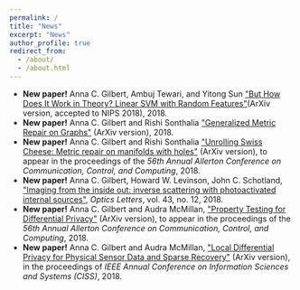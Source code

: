 ```yaml
---
permalink: /
title: "News"
excerpt: "News"
author_profile: true
redirect_from: 
  - /about/
  - /about.html
---
```


- __New paper!__ Anna C. Gilbert, Ambuj Tewari, and Yitong Sun ["But How Does It Work in Theory? Linear SVM with Random Features"](https://arxiv.org/abs/1809.04481)(ArXiv version, accepted to NIPS 2018), 2018.
- __New paper!__ Anna C. Gilbert and Rishi Sonthalia ["Generalized Metric Repair on Graphs"](https://arxiv.org/abs/1807.07619) (ArXiv version), 2018.
- __New paper!__ Anna C. Gilbert and Rishi Sonthalia ["Unrolling Swiss Cheese: Metric repair on manifolds with holes"](https://arxiv.org/abs/1807.07610) (ArXiv version), to appear in the proceedings of the *56th Annual Allerton Conference on Communication, Control, and Computing*, 2018.
- __New paper!__ Anna C. Gilbert, Howard W. Levinson, John C. Schotland, ["Imaging from the inside out: inverse scattering with photoactivated internal sources"](https://annacgilbert.github.io/files/GLS2018OSALetters.pdf), *Optics Letters*, vol. 43, no. 12, 2018.
- __New paper!__ Anna C. Gilbert and Audra McMillan, ["Property Testing for Differential Privacy"](https://arxiv.org/pdf/1806.06427.pdf) (ArXiv version), to appear in the proceedings of the *56th Annual Allerton Conference on Communication, Control, and Computing*, 2018.
- __New paper!__ Anna C. Gilbert and Audra McMillan,  ["Local Differential Privacy for Physical Sensor Data and Sparse Recovery"](https://arxiv.org/1706.05916) (ArXiv version), in the proceedings of *IEEE Annual Conference on Information Sciences and Systems (CISS)*, 2018.

